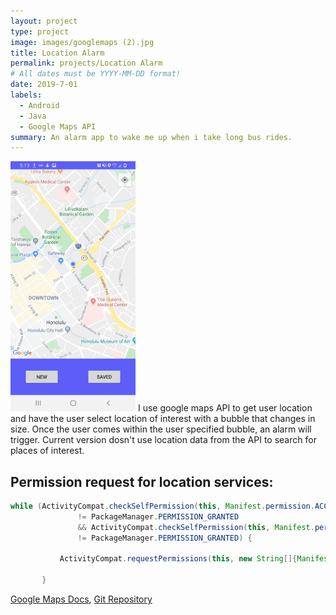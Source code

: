 ```yaml
---
layout: project
type: project
image: images/googlemaps (2).jpg
title: Location Alarm
permalink: projects/Location Alarm
# All dates must be YYYY-MM-DD format!
date: 2019-7-01
labels:
  - Android
  - Java
  - Google Maps API
summary: An alarm app to wake me up when i take long bus rides.
---
```

<img class="ui medium right floated rounded image" src="../images/prox1.jpg" width="200" height="400">
 I use google maps API to get user location and have the user select location of interest with a bubble that changes in size. Once the user comes within the user specified bubble, an alarm will trigger. Current version dosn't use location data from the API to search for places of interest.
 
 Permission request for location services:
 ---
 
 ```java
 while (ActivityCompat.checkSelfPermission(this, Manifest.permission.ACCESS_FINE_LOCATION)
                != PackageManager.PERMISSION_GRANTED
                && ActivityCompat.checkSelfPermission(this, Manifest.permission.ACCESS_COARSE_LOCATION)
                != PackageManager.PERMISSION_GRANTED) {
            
            ActivityCompat.requestPermissions(this, new String[]{Manifest.permission.ACCESS_FINE_LOCATION}, 1);
            
        }
 ```

[Google Maps Docs](https://developers.google.com/maps/documentation/javascript/tutorial), [Git Repository](https://github.com/derekasola/ProxAlarm2)



